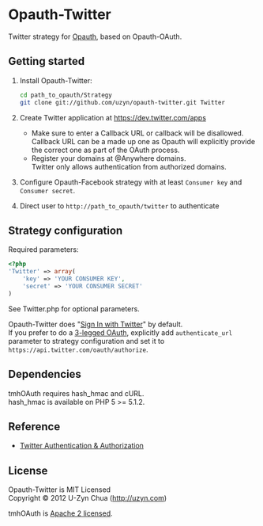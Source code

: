 Opauth-Twitter
=============
Twitter strategy for [Opauth][1], based on Opauth-OAuth.

Getting started
----------------
1. Install Opauth-Twitter:
   ```bash
   cd path_to_opauth/Strategy
   git clone git://github.com/uzyn/opauth-twitter.git Twitter
   ```

2. Create Twitter application at https://dev.twitter.com/apps
   - Make sure to enter a Callback URL or callback will be disallowed.  
      Callback URL can be a made up one as Opauth will explicitly provide the correct one as part of the OAuth process.   
   - Register your domains at @Anywhere domains.  
	   Twitter only allows authentication from authorized domains.
	
3. Configure Opauth-Facebook strategy with at least `Consumer key` and `Consumer secret`.

4. Direct user to `http://path_to_opauth/twitter` to authenticate


Strategy configuration
----------------------

Required parameters:

```php
<?php
'Twitter' => array(
	'key' => 'YOUR CONSUMER KEY',
	'secret' => 'YOUR CONSUMER SECRET'
)
```

See Twitter.php for optional parameters.

Opauth-Twitter does "[Sign In with Twitter](https://dev.twitter.com/docs/auth/implementing-sign-twitter)" by default.  
If you prefer to do a [3-legged OAuth](https://dev.twitter.com/docs/auth/3-legged-authorization), explicitly add `authenticate_url` parameter to strategy configuration and set it to `https://api.twitter.com/oauth/authorize`.

Dependencies
------------
tmhOAuth requires hash_hmac and cURL.  
hash_hmac is available on PHP 5 >= 5.1.2.

Reference
---------
 - [Twitter Authentication & Authorization](https://dev.twitter.com/docs/auth)

License
---------
Opauth-Twitter is MIT Licensed  
Copyright © 2012 U-Zyn Chua (http://uzyn.com)

tmhOAuth is [Apache 2 licensed](https://github.com/themattharris/tmhOAuth/blob/master/LICENSE).

[1]: https://github.com/uzyn/opauth